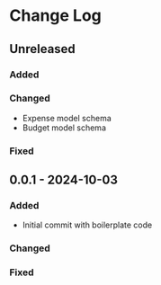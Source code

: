 # Change Log

## Unreleased
### Added
### Changed
- Expense model schema
- Budget model schema
### Fixed

## 0.0.1 - 2024-10-03
### Added
- Initial commit with boilerplate code
### Changed
### Fixed
